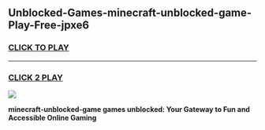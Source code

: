
## Unblocked-Games-minecraft-unblocked-game-Play-Free-jpxe6
<h3>
<a href="https://premium76.site?title=minecraft-unblocked-game&ref=23A">CLICK TO PLAY</a></h3>
<hr>

<h3>
<a href="https://premium76.site?title=minecraft-unblocked-game&ref=23A">CLICK 2 PLAY</a>
  
</h3>

<a href="https://premium76.site?title=minecraft-unblocked-game&ref=23A"><img src="https://clearcache.store/games.png"></a>


**minecraft-unblocked-game games unblocked: Your Gateway to Fun and Accessible Online Gaming**
